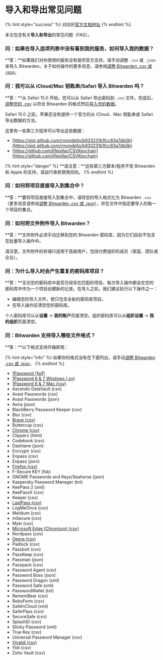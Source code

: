 # 导入和导出常见问题

{% hint style="success" %}
对应的[官方文档地址](https://bitwarden.com/help/article/import-faqs/)
{% endhint %}

本文包含有关**导入和导出**的常见问题（FAQ）。

### 问：如果在导入选项列表中没有看到我的服务，如何导入我的数据？ <a href="#q-how-do-i-import-my-data-if-i-dont-see-my-service-on-the-import-options-list" id="q-how-do-i-import-my-data-if-i-dont-see-my-service-on-the-import-options-list"></a>

**答：**如果我们对你使用的服务没有提供官方支持，请手动调整 `.csv` 或 `.json` 来导入 Bitwarden。关于如何操作的更多信息，请参阅[调整 Bitwarden .csv 或 .json](condition-a-bitwarden-.csv-or-.json.md)。

### 问：我可以从 iCloud/Mac 钥匙串/Safari 导入 Bitwarden 吗？ <a href="#q-can-i-import-to-bitwarden-from-icloud-mac-keychain-safari" id="q-can-i-import-to-bitwarden-from-icloud-mac-keychain-safari"></a>

**答：**从 Safari 15.0 开始，您可以从 Safari 导出密码到 `.csv` 文件。完成后，[调整您的 .csv](condition-a-bitwarden-.csv-or-.json.md) 以符合 Bitwarden 的格式然后[导入您的数据](import-data-to-your-vault.md)。

Safari 15.0 之前，苹果还没有提供一个官方的从 iCloud、Mac 钥匙串或 Safari 导出数据的方法。

这里有一些第三方程序可以导出这些数据：

* [https://gist.github.com/rmondello/b933231b1fcc83a7db0b](https://gist.github.com/rmondello/b933231b1fcc83a7db0b)
* [https://github.com/lifepillar/CSVKeychain](https://github.com/lifepillar/CSVKeychain)

{% hint style="danger" %}
**请注意：**这些第三方脚本/程序不受 Bitwarden 和 Apple 的支持，请自行承担使用风险。
{% endhint %}

### 问：如何将项目直接导入到集合中？ <a href="#q-how-can-i-import-items-directly-to-collections" id="q-how-can-i-import-items-directly-to-collections"></a>

**答：**要将项目直接导入到集合中，请将您的导入格式化为 Bitwarden `.csv`（更多信息请参阅[调整 Bitwarden .csv 或 .json](condition-a-bitwarden-.csv-or-.json.md)），并在文件中指定要导入的每一个项目的集合。

### 问：如何将文件附件导入 Bitwarden？ <a href="#q-how-do-i-import-file-attachments-to-bitwarden" id="q-how-do-i-import-file-attachments-to-bitwarden"></a>

**答：**文件附件必须手动迁移到您的 Bitwarden 密码库，因为它们目前不包含在批量导入操作中。

请注意，文件附件的存储只适用于高级用户，包括付费组织的成员（家庭、团队或企业）。

### 问：为什么导入时会产生重复的密码库项目？ <a href="#q-why-did-importing-create-duplicate-vault-items" id="q-why-did-importing-create-duplicate-vault-items"></a>

**答：**无论您的密码库中是否已经存在匹配的项目，每次导入操作都会在您的密码库中作为一个项目创建新的记录。在导入之前，我们建议执行以下操作之一：

* 编辑您的导入文件，使只包含全新的密码库项目。
* 在导入操作前清空您的密码库。

个人密码库可以从**设置** → **我的账户**页面清空。组织密码库可以从**组织设置** → **我的组织**页面清空。

### 问：Bitwarden 支持导入哪些文件格式？ <a href="#q-what-file-formats-does-bitwarden-support-for-import" id="q-what-file-formats-does-bitwarden-support-for-import"></a>

**答：**以下格式支持开箱即用：

{% hint style="info" %}
如果你的格式没有在下面列出，请手动[调整 Bitwarden .csv 或 .json](condition-a-bitwarden-.csv-or-.json.md)。
{% endhint %}

* [1Password (1pif)](import-guides/import-your-data-from-1password.md)
* [1Password 6 & 7 Windows (.sv)](import-guides/import-your-data-from-1password.md)
* [1Password 6 & 7 Mac (csv)](import-guides/import-your-data-from-1password.md)
* Ascendo DataVault (csv)
* Avast Passwords (csv)
* Avast Passwords (json)
* Avira (json)
* BlackBerry Password Keeper (csv)
* Blur (csv)
* [Brave (csv)](import-guides/import-your-data-from-google-chrome.md)
* Buttercup (csv)
* [Chrome (csv)](import-guides/import-your-data-from-google-chrome.md)
* Clipperz (html)
* Codebook (csv)
* Dashlane (json)
* Encryptr (csv)
* Enpass (csv)
* Enpass (json)
* [Firefox (csv)](import-guides/import-your-data-from-firefox.md)
* F-Secure KEY (fsk)
* GNOME Passwords and Keys/Seahorse (json)
* Kaspersky Password Manager (txt)
* KeePass 2 (xml)
* KeePassX (csv)
* Keeper (csv)
* [LastPass (csv)](import-guides/import-your-data-from-lastpass.md)
* LogMeOnce (csv)
* Meldium (csv)
* mSecure (csv)
* Myki (csv)
* [Microsoft Edge (Chromium) (csv)](import-guides/import-your-data-from-google-chrome.md)
* Nordpass (csv)
* [Opera (csv)](import-guides/import-your-data-from-google-chrome.md)
* Padlock (csv)
* Passbolt (csv)
* PassKeep (csv)
* Passman (json)
* Passpack (csv)
* Password Agent (csv)
* Password Boss (json)
* Password Dragon (xml)
* Password Safe (xml)
* PasswordWallet (txt)
* RememBear (csv)
* RoboForm (csv)
* SafeInCloud (xml)
* SaferPass (csv)
* SecureSafe (csv)
* SplashID (csv)
* Sticky Password (xml)
* True Key (csv)
* Universal Password Manager (csv)
* [Vivaldi (csv)](import-guides/import-your-data-from-google-chrome.md)
* Yoti (csv)
* Zoho Vault (csv)

